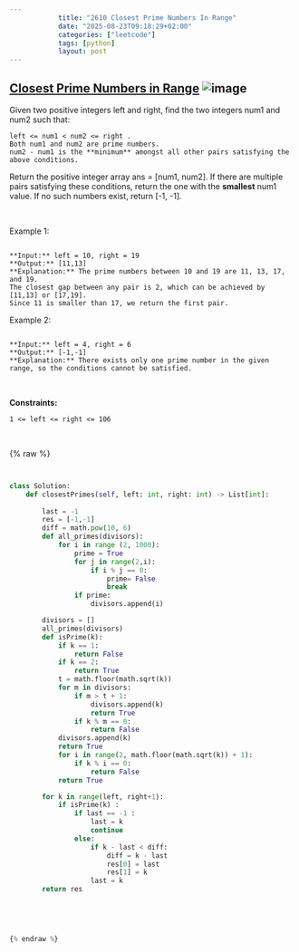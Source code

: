 ```yaml
---
            title: "2610 Closest Prime Numbers In Range"
            date: "2025-08-23T09:18:29+02:00"
            categories: ["leetcode"]
            tags: [python]
            layout: post
---
```

            
## [Closest Prime Numbers in Range](https://leetcode.com/problems/closest-prime-numbers-in-range) ![image](https://img.shields.io/badge/Difficulty-Medium-orange)

Given two positive integers left and right, find the two integers num1 and num2 such that:

	left <= num1 < num2 <= right .
	Both num1 and num2 are prime numbers.
	num2 - num1 is the **minimum** amongst all other pairs satisfying the above conditions.

Return the positive integer array ans = [num1, num2]. If there are multiple pairs satisfying these conditions, return the one with the **smallest** num1 value. If no such numbers exist, return [-1, -1]*.*

 

Example 1:

```

**Input:** left = 10, right = 19
**Output:** [11,13]
**Explanation:** The prime numbers between 10 and 19 are 11, 13, 17, and 19.
The closest gap between any pair is 2, which can be achieved by [11,13] or [17,19].
Since 11 is smaller than 17, we return the first pair.

```

Example 2:

```

**Input:** left = 4, right = 6
**Output:** [-1,-1]
**Explanation:** There exists only one prime number in the given range, so the conditions cannot be satisfied.

```

 

**Constraints:**

	1 <= left <= right <= 106

 

{% raw %}


```python


class Solution:
    def closestPrimes(self, left: int, right: int) -> List[int]:
        
        last = -1
        res = [-1,-1]
        diff = math.pow(10, 6)
        def all_primes(divisors):
            for i in range (2, 1000):
                prime = True
                for j in range(2,i):
                    if i % j == 0:
                        prime= False
                        break 
                if prime:
                    divisors.append(i)

        divisors = []
        all_primes(divisors)
        def isPrime(k):
            if k == 1:
                return False
            if k == 2:
                return True
            t = math.floor(math.sqrt(k))
            for m in divisors:
                if m > t + 1:
                    divisors.append(k)
                    return True
                if k % m == 0:
                    return False
            divisors.append(k)
            return True
            for i in range(2, math.floor(math.sqrt(k)) + 1):
                if k % i == 0:
                    return False
            return True

        for k in range(left, right+1):
            if isPrime(k) :
                if last == -1 :
                    last = k
                    continue
                else:
                    if k - last < diff:
                        diff = k - last
                        res[0] = last
                        res[1] = k
                    last = k
        return res
        
        
        


{% endraw %}
```
